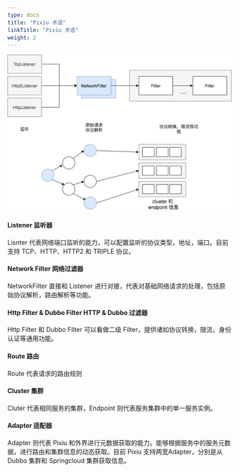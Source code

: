 ```yaml
---
type: docs
title: "Pixiu 术语"
linkTitle: "Pixiu 术语"
weight: 2
---
```



![](/imgs/pixiu/overview/terminology.png)

#### Listener 监听器

Lisnter 代表网络端口监听的能力，可以配置监听的协议类型，地址，端口。目前支持 TCP、HTTP、HTTP2 和 TRIPLE 协议。

#### Network Filter 网络过滤器

NetworkFilter 直接和 Listener 进行对接，代表对基础网络请求的处理，包括原始协议解析，路由解析等功能。

#### Http Filter & Dubbo Filter HTTP & Dubbo 过滤器

Http Filter 和 Dubbo Filter 可以看做二级 Filter，提供诸如协议转换，限流，身份认证等通用功能。

#### Route 路由

Route 代表请求的路由规则

#### Cluster 集群

Cluter 代表相同服务的集群，Endpoint 则代表服务集群中的单一服务实例。

#### Adapter 适配器

Adapter 则代表 Pixiu 和外界进行元数据获取的能力。能够根据服务中的服务元数据，进行路由和集群信息的动态获取。目前 Pixiu 支持两宽Adapter，分别是从 Dubbo 集群和 Springcloud 集群获取信息。
